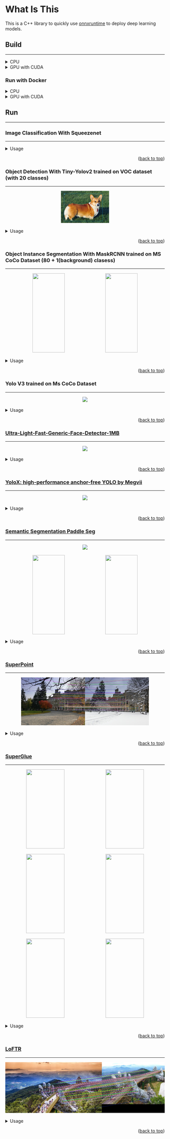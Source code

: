 # **What Is This**

This is a C++ library to quickly use [onnxruntime](https://github.com/microsoft/onnxruntime) to deploy deep learning models.

## **Build**

---

<details>
<summary>CPU</summary>

```bash
make default

# build examples
make apps
```

</details>

<details>
<summary>GPU with CUDA</summary>

```bash
make gpu_default

make gpu_apps
```

</details>

### **Run with Docker**

<details>
<summary>CPU</summary>

```bash
# build
docker build -f ./dockerfiles/ubuntu2004.dockerfile -t onnx_runtime .

# run
docker run -it --rm -v `pwd`:/workspace onnx_runtime
```

</details>

<details>
<summary>GPU with CUDA</summary>

```bash
# build
# change the cuda version to match your local cuda version before build the docker

docker build -f ./dockerfiles/ubuntu2004_gpu.dockerfile -t onnx_runtime_gpu .

# run
docker run -it --rm --gpus all -v `pwd`:/workspace onnx_runtime_gpu
```

- Onnxruntime will be built with TensorRT support if the environment has TensorRT. Check [this memo](./docs/onnxruntime_tensorrt.md) for useful URLs related to building with TensorRT.
- Be careful to choose TensorRT version compatible with onnxruntime. A good guess can be inferred from [HERE](https://github.com/microsoft/onnxruntime/blob/main/dockerfiles/Dockerfile.tensorrt).
- Also it is not possible to use models whose input shapes are dynamic with TensorRT backend, according to [this](https://onnxruntime.ai/docs/execution-providers/TensorRT-ExecutionProvider.html#shape-inference-for-tensorrt-subgraphs)

</details>

## **Run**

---

### Image Classification With Squeezenet

---

<details>
<summary>Usage</summary>

```bash
# after make apps
./build/examples/TestImageClassification ./data/squeezenet1.1.onnx ./data/images/dog.jpg
```

the following result can be obtained

```
264 : Cardigan, Cardigan Welsh corgi : 0.391365
263 : Pembroke, Pembroke Welsh corgi : 0.376214
227 : kelpie : 0.0314975
158 : toy terrier : 0.0223435
230 : Shetland sheepdog, Shetland sheep dog, Shetland : 0.020529
```

</details>

<p align="right">(<a href="#readme-top">back to top</a>)</p>

### Object Detection With Tiny-Yolov2 trained on VOC dataset (with 20 classes)

---

<p align="center" width="100%">
    <img width="30%" src="docs/images/tiny_yolov2_result.jpg">
</p>

<details>
<summary>Usage</summary>

- Download model from onnx model zoo: [HERE](https://github.com/onnx/models/tree/master/vision/object_detection_segmentation/yolov2)

- The shape of the output would be

```text
    OUTPUT_FEATUREMAP_SIZE X OUTPUT_FEATUREMAP_SIZE * NUM_ANCHORS * (NUM_CLASSES + 4 + 1)
    where OUTPUT_FEATUREMAP_SIZE = 13; NUM_ANCHORS = 5; NUM_CLASSES = 20 for the tiny-yolov2 model from onnx model zoo
```

- Test tiny-yolov2 inference apps

```bash
# after make apps
./build/examples/tiny_yolo_v2 [path/to/tiny_yolov2/onnx/model] ./data/images/dog.jpg
```

</details>

<p align="right">(<a href="#readme-top">back to top</a>)</p>

### Object Instance Segmentation With MaskRCNN trained on MS CoCo Dataset (80 + 1(background) clasess)

---

<p align="center" width="100%">
    <img width="45%" height="250" src="docs/images/dogs_maskrcnn_result.jpg">
    <img width="45%" height="250" src="docs/images/indoor_maskrcnn_result.jpg">
</p>

<details>
<summary>Usage</summary>

- Download model from onnx model zoo: [HERE](https://github.com/onnx/models/tree/master/vision/object_detection_segmentation/mask-rcnn)

- As also stated in the url above, there are four outputs: boxes(nboxes x 4), labels(nboxes), scores(nboxes), masks(nboxesx1x28x28)
- Test mask-rcnn inference apps

```bash
# after make apps
./build/examples/mask_rcnn [path/to/mask_rcnn/onnx/model] ./data/images/dogs.jpg
```

</details>

<p align="right">(<a href="#readme-top">back to top</a>)</p>

### Yolo V3 trained on Ms CoCo Dataset

---

<p align="center" width="100%">
    <img width="50%" src="docs/images/no_way_home_result.jpg">
</p>

<details>
<summary>Usage</summary>

- Download model from onnx model zoo: [HERE](https://github.com/onnx/models/tree/master/vision/object_detection_segmentation/yolov3)

- Test yolo-v3 inference apps

```bash
# after make apps
./build/examples/yolov3 [path/to/yolov3/onnx/model] ./data/images/no_way_home.jpg
```

</details>

<p align="right">(<a href="#readme-top">back to top</a>)</p>

### [Ultra-Light-Fast-Generic-Face-Detector-1MB](https://github.com/Linzaer/Ultra-Light-Fast-Generic-Face-Detector-1MB)

---

<p align="center" width="100%">
    <img width="50%" src="docs/images/endgame_result.jpg">
</p>

<details>
<summary>Usage</summary>

- App to use onnx model trained with famous light-weight [Ultra-Light-Fast-Generic-Face-Detector-1MB](https://github.com/Linzaer/Ultra-Light-Fast-Generic-Face-Detector-1MB)
- Sample weight has been saved [./data/version-RFB-640.onnx](./data/version-RFB-640.onnx)
- Test inference apps

```bash
# after make apps
./build/examples/ultra_light_face_detector ./data/version-RFB-640.onnx ./data/images/endgame.jpg
```

</details>

<p align="right">(<a href="#readme-top">back to top</a>)</p>

### [YoloX: high-performance anchor-free YOLO by Megvii](https://github.com/Megvii-BaseDetection/YOLOX)

---

<p align="center" width="100%">
    <img width="50%" src="docs/images/matrix_result.jpg">
</p>

<details>
<summary>Usage</summary>

- Download onnx model trained on COCO dataset from [HERE](https://github.com/Megvii-BaseDetection/YOLOX/tree/main/demo/ONNXRuntime)

```bash
# this app tests yolox_l model but you can try with other yolox models also.
wget https://github.com/Megvii-BaseDetection/YOLOX/releases/download/0.1.1rc0/yolox_l.onnx -O ./data/yolox_l.onnx
```

- Test inference apps

```bash
# after make apps
./build/examples/yolox ./data/yolox_l.onnx ./data/images/matrix.jpg
```

</details>

<p align="right">(<a href="#readme-top">back to top</a>)</p>

### [Semantic Segmentation Paddle Seg](https://github.com/PaddlePaddle/PaddleSeg)

---

<p align="center" width="100%">
    <img width="20%" src="docs/images/cityscapes_legend.jpg">
</p>

<p align="center" width="100%">
    <img width="45%" height="250" align=top src="docs/images/sample_city_scapes_result.jpg">
    <img width="45%" height="250" align=top src="docs/images/odaiba_result.jpg">
</p>

<details>
<summary>Usage</summary>

- Download PaddleSeg's bisenetv2 trained on cityscapes dataset that has been converted to onnx [HERE](https://drive.google.com/file/d/1e-anuWG_ppDXmoy0sQ0sgrdutCTGlk95/view?usp=sharing) and copy to [./data directory](./data)

<details>
<summary>You can also convert your own PaddleSeg with following procedures</summary>

- [export PaddleSeg model](https://github.com/PaddlePaddle/PaddleSeg/blob/release/2.3/docs/model_export.md)
- convert exported model to onnx format with [Paddle2ONNX](https://github.com/PaddlePaddle/Paddle2ONNX)

</details>

- Test inference apps

```bash
./build/examples/semantic_segmentation_paddleseg_bisenetv2 ./data/bisenetv2_cityscapes.onnx ./data/images/sample_city_scapes.png
./build/examples/semantic_segmentation_paddleseg_bisenetv2 ./data/bisenetv2_cityscapes.onnx ./data/images/odaiba.jpg
```

</details>

<p align="right">(<a href="#readme-top">back to top</a>)</p>

### [SuperPoint](https://arxiv.org/pdf/1712.07629.pdf)

---

<p align="center" width="100%">
    <img width="80%" src="docs/images/super_point_good_matches.jpg">
</p>

<details>
<summary>Usage</summary>

- Convert SuperPoint's pretrained weights to onnx format

```bash
git submodule update --init --recursive
python3 -m pip install -r scripts/superpoint/requirements.txt
python3 scripts/superpoint/convert_to_onnx.py
```

- Download test images from [this dataset](https://github.com/StaRainJ/Multi-modality-image-matching-database-metrics-methods)

```bash
wget https://raw.githubusercontent.com/StaRainJ/Multi-modality-image-matching-database-metrics-methods/master/Multimodal_Image_Matching_Datasets/ComputerVision/CrossSeason/VisionCS_0a.png -P data

wget https://raw.githubusercontent.com/StaRainJ/Multi-modality-image-matching-database-metrics-methods/master/Multimodal_Image_Matching_Datasets/ComputerVision/CrossSeason/VisionCS_0b.png -P data
```

- Test inference apps

```bash
./build/examples/super_point /path/to/super_point.onnx data/VisionCS_0a.png data/VisionCS_0b.png
```

</details>

<p align="right">(<a href="#readme-top">back to top</a>)</p>

### [SuperGlue](https://arxiv.org/pdf/1911.11763.pdf)

---

<p align="center" width="100%">
    <img width="49%" height="250" src="docs/images/ComputerVision_VisionCS_0.jpg">
    <img width="49%" height="250" src="docs/images/ComputerVision_VN_30.jpg">
</p>

<p align="center" width="100%">
    <img width="49%" height="250" src="docs/images/RemoteSensing_CS1.jpg">
    <img width="49%" height="250" src="docs/images/RemoteSensing_CS5.jpg">
</p>

<p align="center" width="100%">
    <img width="49%" height="250" src="docs/images/ComputerVision_VisionDN_1.jpg">
    <img width="49%" height="250" src="docs/images/RetinaFix.jpg">
</p>

<details>
<summary>Usage</summary>

- Convert SuperPoint's pretrained weights to onnx format: Follow the above instruction

- Convert SuperGlue's pretrained weights to onnx format

```bash
git submodule update --init --recursive
python3 -m pip install -r scripts/superglue/requirements.txt
python3 -m pip install -r scripts/superglue/SuperGluePretrainedNetwork/requirements.txt
python3 scripts/superglue/convert_to_onnx.py
```

- Download test images from [this dataset](https://github.com/StaRainJ/Multi-modality-image-matching-database-metrics-methods): Or prepare some pairs of your own images

- Test inference apps

```bash
./build/examples/super_glue /path/to/super_point.onnx /path/to/super_glue.onnx /path/to/1st/image /path/to/2nd/image
```

</details>

<p align="right">(<a href="#readme-top">back to top</a>)</p>

### [LoFTR](https://zju3dv.github.io/loftr/)

---

<p align="center" width="100%">
    <img width="100%" src="docs/images/loftr.jpg">
</p>

<details>
<summary>Usage</summary>

- Download [LoFTR](https://github.com/zju3dv/LoFTR) weights indoor*ds_new.ckpt from [HERE](https://drive.google.com/drive/folders/1xu2Pq6mZT5hmFgiYMBT9Zt8h1yO-3SIp). (LoFTR's [latest commit](b4ee7eb0359d0062e794c99f73e27639d7c7ac9f) seems to be only compatible with the new weights (Ref: https://github.com/zju3dv/LoFTR/issues/48). Hence, this onnx cpp application is only compatible with \_indoor_ds_new.ckpt* weights)

- Convert LoFTR's pretrained weights to onnx format

```bash
git submodule update --init --recursive
python3 -m pip install -r scripts/loftr/requirements.txt
python3 scripts/loftr/convert_to_onnx.py --model_path /path/to/indoor_ds_new.ckpt
```

- Download test images from [this dataset](https://github.com/StaRainJ/Multi-modality-image-matching-database-metrics-methods): Or prepare some pairs of your own images

- Test inference apps

```bash
./build/examples/loftr /path/to/loftr.onnx /path/to/loftr.onnx /path/to/1st/image /path/to/2nd/image
```

</details>

<p align="right">(<a href="#readme-top">back to top</a>)</p>
